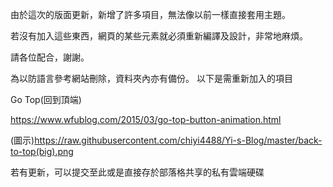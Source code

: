 由於這次的版面更新，新增了許多項目，無法像以前一樣直接套用主題。

若沒有加入這些東西，網頁的某些元素就必須重新編譯及設計，非常地麻煩。

請各位配合，謝謝。


為以防語言參考網站刪除，資料夾內亦有備份。
以下是需重新加入的項目

Go Top(回到頂端)

https://www.wfublog.com/2015/03/go-top-button-animation.html

(圖示)https://raw.githubusercontent.com/chiyi4488/Yi-s-Blog/master/back-to-top(big).png

若有更新，可以提交至此或是直接存於部落格共享的私有雲端硬碟